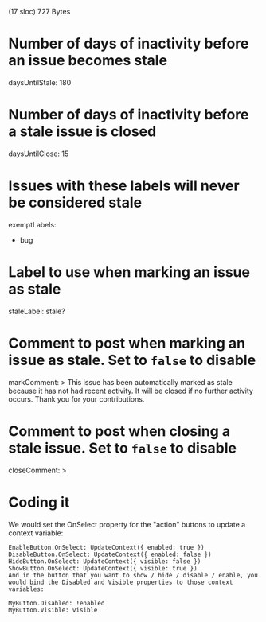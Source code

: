  (17 sloc)  727 Bytes
# Number of days of inactivity before an issue becomes stale
daysUntilStale: 180
# Number of days of inactivity before a stale issue is closed
daysUntilClose: 15
# Issues with these labels will never be considered stale
exemptLabels:
  - bug
# Label to use when marking an issue as stale
staleLabel: stale?
# Comment to post when marking an issue as stale. Set to `false` to disable
markComment: >
  This issue has been automatically marked as stale because it has not had
  recent activity. It will be closed if no further activity occurs. Thank you
  for your contributions.
# Comment to post when closing a stale issue. Set to `false` to disable
closeComment: >



# Coding it

We would set the OnSelect property for the "action" buttons to update a context variable:
```
EnableButton.OnSelect: UpdateContext({ enabled: true })
DisableButton.OnSelect: UpdateContext({ enabled: false })
HideButton.OnSelect: UpdateContext({ visible: false })
ShowButton.OnSelect: UpdateContext({ visible: true })
And in the button that you want to show / hide / disable / enable, you would bind the Disabled and Visible properties to those context variables:

MyButton.Disabled: !enabled
MyButton.Visible: visible
```
